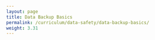 ```yaml
---
layout: page
title: Data Backup Basics
permalink: /curriculum/data-safety/data-backup-basics/
weight: 3.31
---
```

